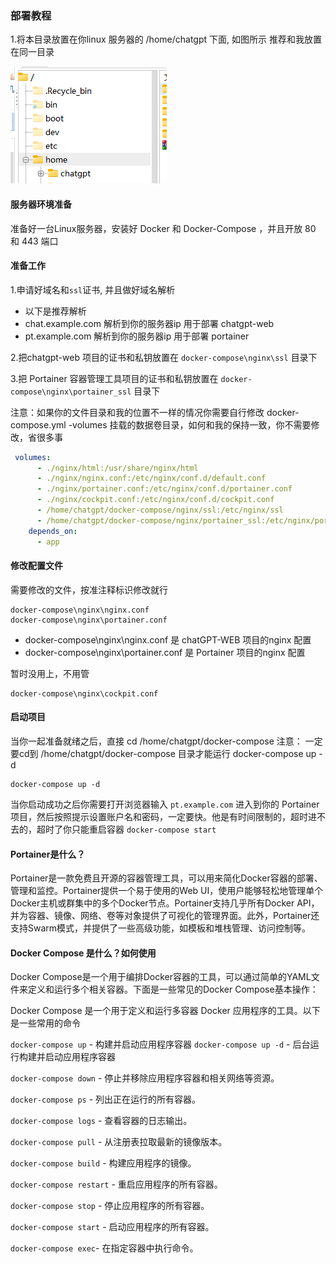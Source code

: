 ### 部署教程

1.将本目录放置在你linux 服务器的 /home/chatgpt 下面, 如图所示
推荐和我放置在同一目录

<img src="./pathDemo.png" alt="Alt text" title="Optional title"/>

#### 服务器环境准备

准备好一台Linux服务器，安装好 Docker 和 Docker-Compose ，并且开放 80 和 443 端口


#### 准备工作

1.申请好域名和` ssl `证书, 并且做好域名解析
- 以下是推荐解析
- chat.example.com  解析到你的服务器ip 用于部署 chatgpt-web
- pt.example.com    解析到你的服务器ip 用于部署 portainer

2.把chatgpt-web 项目的证书和私钥放置在 `docker-compose\nginx\ssl` 目录下

3.把 Portainer 容器管理工具项目的证书和私钥放置在   `docker-compose\nginx\portainer_ssl` 目录下

注意：如果你的文件目录和我的位置不一样的情况你需要自行修改 docker-compose.yml -volumes 挂载的数据卷目录，如何和我的保持一致，你不需要修改，省很多事

```yml
 volumes:
      - ./nginx/html:/usr/share/nginx/html
      - ./nginx/nginx.conf:/etc/nginx/conf.d/default.conf
      - ./nginx/portainer.conf:/etc/nginx/conf.d/portainer.conf
      - ./nginx/cockpit.conf:/etc/nginx/conf.d/cockpit.conf
      - /home/chatgpt/docker-compose/nginx/ssl:/etc/nginx/ssl
      - /home/chatgpt/docker-compose/nginx/portainer_ssl:/etc/nginx/portainerSSL
    depends_on:
      - app
```


#### 修改配置文件

需要修改的文件，按准注释标识修改就行
```
docker-compose\nginx\nginx.conf
docker-compose\nginx\portainer.conf
```
- docker-compose\nginx\nginx.conf 是 chatGPT-WEB 项目的nginx 配置 
- docker-compose\nginx\portainer.conf 是 Portainer 项目的nginx 配置 

暂时没用上，不用管
```
docker-compose\nginx\cockpit.conf

```

#### 启动项目
当你一起准备就绪之后，直接 cd /home/chatgpt/docker-compose
注意： 一定要cd到 /home/chatgpt/docker-compose 目录才能运行 docker-compose up -d

```
docker-compose up -d
```

当你启动成功之后你需要打开浏览器输入 `pt.example.com` 进入到你的 Portainer 项目，然后按照提示设置账户名和密码，一定要快。他是有时间限制的，超时进不去的，超时了你只能重启容器 `docker-compose start`


#### Portainer是什么？

Portainer是一款免费且开源的容器管理工具，可以用来简化Docker容器的部署、管理和监控。Portainer提供一个易于使用的Web UI，使用户能够轻松地管理单个Docker主机或群集中的多个Docker节点。Portainer支持几乎所有Docker API，并为容器、镜像、网络、卷等对象提供了可视化的管理界面。此外，Portainer还支持Swarm模式，并提供了一些高级功能，如模板和堆栈管理、访问控制等。


#### Docker Compose 是什么？如何使用

Docker Compose是一个用于编排Docker容器的工具，可以通过简单的YAML文件来定义和运行多个相关容器。下面是一些常见的Docker Compose基本操作：

Docker Compose 是一个用于定义和运行多容器 Docker 应用程序的工具。以下是一些常用的命令

`docker-compose up` - 构建并启动应用程序容器
`docker-compose up -d` - 后台运行构建并启动应用程序容器

`docker-compose down` - 停止并移除应用程序容器和相关网络等资源。

`docker-compose ps` - 列出正在运行的所有容器。

`docker-compose logs` - 查看容器的日志输出。

`docker-compose pull` - 从注册表拉取最新的镜像版本。

`docker-compose build` - 构建应用程序的镜像。

`docker-compose restart` - 重启应用程序的所有容器。

`docker-compose stop` - 停止应用程序的所有容器。

`docker-compose start` - 启动应用程序的所有容器。

`docker-compose exec`- 在指定容器中执行命令。